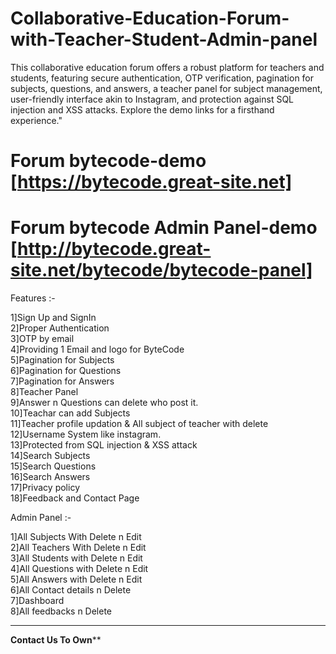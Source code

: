 # Collaborative-Education-Forum-with-Teacher-Student-Admin-panel
This collaborative education forum offers a robust platform for teachers and students, featuring secure authentication, OTP verification, pagination for subjects, questions, and answers, a teacher panel for subject management, user-friendly interface akin to Instagram, and protection against SQL injection and XSS attacks. Explore the demo links for a firsthand experience."

# Forum bytecode-demo [https://bytecode.great-site.net]

# Forum bytecode Admin Panel-demo [http://bytecode.great-site.net/bytecode/bytecode-panel]

Features :-

1]Sign Up and SignIn \
2]Proper Authentication \
3]OTP by email \
4]Providing 1 Email and logo for ByteCode \
5]Pagination for Subjects \
6]Pagination for Questions \
7]Pagination for Answers \
8]Teacher Panel \
9]Answer n Questions can delete who post it. \
10]Teachar can add Subjects \
11]Teacher profile updation & All subject of teacher with delete \
12]Username System like instagram. \
13]Protected from SQL injection & XSS attack \
14]Search Subjects \
15]Search Questions \
16]Search Answers \
17]Privacy policy \
18]Feedback and Contact Page 

Admin Panel :-

1]All Subjects With Delete n Edit \
2]All Teachers With Delete n Edit \
3]All Students with Delete n Edit \
4]All Questions with Delete n Edit \
5]All Answers with Delete n Edit \
6]All Contact details n Delete \
7]Dashboard \
8]All feedbacks n Delete 

****************************************************************************************************************
************************************************Contact Us To Own**************************************************



